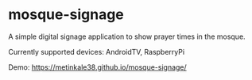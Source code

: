 # mosque-signage

A simple digital signage application to show prayer times in the mosque.

Currently supported devices: AndroidTV, RaspberryPi

Demo: https://metinkale38.github.io/mosque-signage/